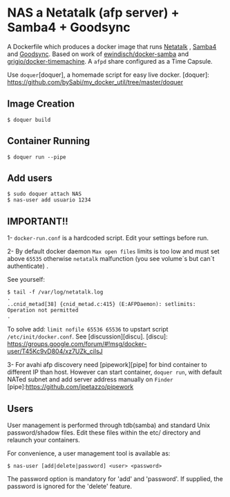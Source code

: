 # NAS a Netatalk (afp server) + Samba4 + Goodsync

A Dockerfile which produces a docker image that runs [Netatalk][netatalk] , [Samba4][samba] and [Goodsync][goodsync]. Based on work of  [ewindisch/docker-samba][ewindisch] and [grigio/docker-timemachine][grigio].
A `afpd` share configured as a Time Capsule.

[netatalk]: http://netatalk.sourceforge.net/
[goodsync]: http://www.goodsync.com/platforms/linux
[grigio]: https://github.com/grigio/docker-timemachine
[samba]: http://www.samba.org/
[ewindisch]: https://github.com/ewindisch/docker-samba

Use `doquer`[doquer], a homemade script for easy live docker.
[doquer]: https://github.com/bySabi/my_docker_util/tree/master/doquer

## Image Creation

```
$ doquer build
```

## Container Running

```
$ doquer run --pipe
```

## Add users

```
$ sudo doquer attach NAS
$ nas-user add usuario 1234
```

IMPORTANT!!
---------------------------
1- `docker-run.conf` is a hardcoded script. Edit your settings before run.

2- By default docker daemon `Max open files` limits  is too low and must set above `65535` otherwise `netatalk` malfunction (you see volume´s but can´t authenticate) .

See yourself: 
```
$ tail -f /var/log/netatalk.log
.
..cnid_metad[38] {cnid_metad.c:415} (E:AFPDaemon): setlimits: Operation not permitted
.
```
To solve add: `limit nofile 65536 65536` to upstart script `/etc/init/docker.conf`. See [discussion][discu].
[discu]: https://groups.google.com/forum/#!msg/docker-user/T45Kc9vD804/xz7UZk_cilsJ

3- For avahi afp discovery need [pipework][pipe] for bind container to different IP than host. However can start container, `doquer run`, with default NATed subnet and add server address manually on `Finder`
[pipe]:https://github.com/jpetazzo/pipework



Users
-----

User management is performed through tdb(samba) and standard
Unix password/shadow files. Edit these files within the
etc/ directory and relaunch your containers.

For convenience, a user management tool is available as:

    $ nas-user [add|delete|password] <user> <password>

The password option is mandatory for 'add' and 'password'. If
supplied, the password is ignored for the 'delete' feature.

